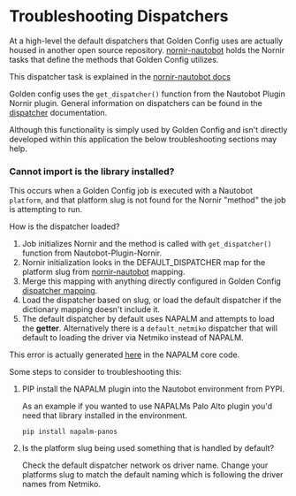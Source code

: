 # Troubleshooting Dispatchers

At a high-level the default dispatchers that Golden Config uses are actually housed in another open source repository. [nornir-nautobot](https://docs.nautobot.com/projects/nornir-nautobot/en/latest/) holds the Nornir tasks that define the methods that Golden Config utilizes.

This dispatcher task is explained in the [nornir-nautobot docs](https://docs.nautobot.com/projects/nornir-nautobot/en/latest/task/task/)

Golden config uses the `get_dispatcher()` function from the Nautobot Plugin Nornir plugin. General information on dispatchers can be found in the [dispatcher](https://docs.nautobot.com/projects/plugin-nornir/en/latest/user/app_feature_dispatcher/) documentation.

Although this functionality is simply used by Golden Config and isn't directly developed within this application the below troubleshooting sections may help.

### Cannot import <os> is the library installed?

This occurs when a Golden Config job is executed with a Nautobot `platform`, and that platform slug is not found for the Nornir "method" the job is attempting to run.

How is the dispatcher loaded?

1. Job initializes Nornir and the method is called with `get_dispatcher()` function from Nautobot-Plugin-Nornir.
2. Nornir initialization looks in the DEFAULT_DISPATCHER map for the platform slug from [nornir-nautobot](https://github.com/nautobot/nornir-nautobot/blob/64baa8a24d21d9ec14c32be569e2b51cd0bd1cd1/nornir_nautobot/plugins/tasks/dispatcher/__init__.py#L12) mapping.
3. Merge this mapping with anything directly configured in Golden Config [dispatcher mapping]().
4. Load the dispatcher based on slug, or load the default dispatcher if the dictionary mapping doesn't include it.
5. The default dispatcher by default uses NAPALM and attempts to load the **getter**. Alternatively there is a `default_netmiko` dispatcher that will default to loading the driver via Netmiko instead of NAPALM.

This error is actually generated [here](https://github.com/napalm-automation/napalm/blob/50ab9f73a2afd8c84c430e5d844e570f28adc917/napalm/base/__init__.py#L100C17-L100C17) in the NAPALM core code.

Some steps to consider to troubleshooting this:

1. PIP install the NAPALM plugin into the Nautobot environment from PYPI. 

    As an example if you wanted to use NAPALMs Palo Alto plugin you'd need that library installed in the environment.

    ```
    pip install napalm-panos
    ```

2. Is the platform slug being used something that is handled by default?

    Check the default dispatcher network os driver name. Change your platforms slug to match the default naming which is following the driver names from Netmiko.
